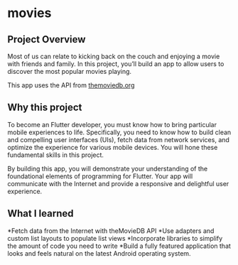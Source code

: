 # movies
## Project Overview

Most of us can relate to kicking back on the couch and enjoying a movie with friends and family. In this project, you’ll build an app to allow users to discover the most popular movies playing.

This app uses the API from [themoviedb.org](https://www.themoviedb.org/)

## Why this project 

To become an Flutter developer, you must know how to bring particular mobile experiences to life. Specifically, you need to know how to build clean and compelling user interfaces (UIs), fetch data from network services, and optimize the experience for various mobile devices. You will hone these fundamental skills in this project.

By building this app, you will demonstrate your understanding of the foundational elements of programming for Flutter. Your app will communicate with the Internet and provide a responsive and delightful user experience.

## What I learned

*Fetch data from the Internet with theMovieDB API
*Use adapters and custom list layouts to populate list views
*Incorporate libraries to simplify the amount of code you need to write
*Build a fully featured application that looks and feels natural on the latest Android operating system.
